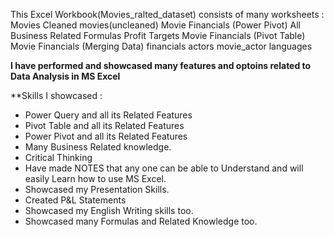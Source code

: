 This Excel Workbook(Movies_ralted_dataset) consists of many worksheets :
Movies Cleaned
movies(uncleaned)
Movie Financials (Power Pivot)
All Business Related Formulas
Profit Targets
Movie Financials (Pivot Table)
Movie Financials (Merging Data)
financials
actors
movie_actor
languages

****I have performed and showcased many features and optoins related to  Data Analysis in MS Excel**** 

**Skills I showcased :
- Power Query and all its Related Features 
- Pivot Table and all its Related Features 
- Power Pivot and all its Related Features 
- Many Business Related knowledge.
- Critical Thinking
- Have made NOTES that any one can be able to Understand and will easily Learn how to use MS Excel.
- Showcased my Presentation Skills.
- Created P&L Statements
- Showcased my English Writing skills too.
- Showcased many Formulas and Related Knowledge too.
